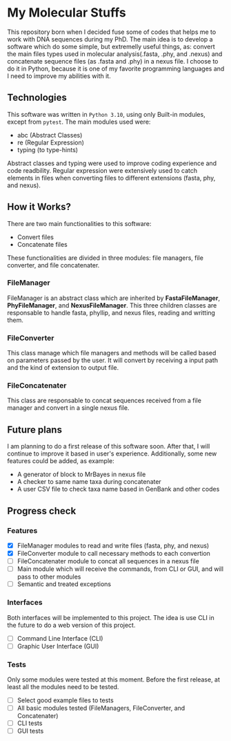 # My Molecular Stuffs

This repository born when I decided fuse some of codes that helps me to work with DNA sequences during my PhD. The main idea is to develop a software which do some simple, but extremelly useful things, as: convert the main files types used in molecular analysis(.fasta, .phy, and .nexus) and concatenate sequence files (as .fasta and .phy) in a nexus file. I choose to do it in Python, because it is one of my favorite programming languages and I need to improve my abilities with it.
## Technologies
This software was written in `Python 3.10`, using only Built-in modules, except from `pytest`. The main modules used were:
- abc (Abstract Classes)
- re (Regular Expression)
- typing (to type-hints)

Abstract classes and typing were used to improve coding experience and code readbility. Regular expression were extensively used to catch elements in files when converting files to different extensions (fasta, phy, and nexus).
## How it Works?
There are two main functionalities to this software:
- Convert files
- Concatenate files

These functionalities are divided in three modules: file managers, file converter, and file concatenater.
### FileManager
FileManager is an abstract class which are inherited by **FastaFileManager**, **PhyFileManager**, and **NexusFileManager**. This three children classes are responsable to handle fasta, phyllip, and nexus files, reading and writting them.
### FileConverter
This class manage which file managers and methods will be called based on parameters passed by the user. It will convert by receiving a input path and the kind of extension to output file.
### FileConcatenater
This class are responsable to concat sequences received from a file manager and convert in a single nexus file.
## Future plans
I am planning to do a first release of this software soon. After that, I will continue to improve it based in user's experience. Additionally, some new features could be added, as example:
- A generator of block to MrBayes in nexus file
- A checker to same name taxa during concatenater
- A user CSV file to check taxa name based in GenBank and other codes

## Progress check
### Features
- [x] FileManager modules to read and write files (fasta, phy, and nexus)
- [x] FileConverter module to call necessary methods to each convertion
- [ ] FileConcatenater module to concat all sequences in a nexus file
- [ ] Main module which will receive the commands, from CLI or GUI, and will pass to other modules
- [ ] Semantic and treated exceptions

### Interfaces
Both interfaces will be implemented to this project. The idea is use CLI in the future to do a web version of this project.
- [ ] Command Line Interface (CLI)
- [ ] Graphic User Interface (GUI)
### Tests
Only some modules were tested at this moment. Before the first release, at least all the modules need to be tested.
- [ ] Select good example files to tests
- [ ] All basic modules tested (FileManagers, FileConverter, and Concatenater)
- [ ] CLI tests
- [ ] GUI tests
